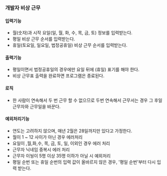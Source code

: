 ### 개발자 비상 근무



#### 입력기능

- 월(숫자)과 시작 요일(일, 월, 화, 수, 목, 금, 토) 정보를 입력받는다.
- 평일 비상 근무 순서를 입력받는다.
- 휴일(토요일, 일요일, 법정공휴일) 비상 근무 순서를 입력받는다.

#### 출력기능

- 평일이면서 법정공휴일의 경우에만 요일 뒤에 (휴일) 표기를 해야 한다.
- 비상 근무표 출력을 완료하면 프로그램은 종료된다.

#### 로직

- 한 사람이 연속해서 두 번 근무 할 수 없으므로 두번 연속해서 근무서는 경우 그 후일 근무자와 근무일을 바꾼다.

#### 예외처리기능

- 연도는 고려하지 않으며, 매년 2월은 28일까지만 있다고 가정한다.
- 월이 1 ~ 12 사이가 아닌 경우 에러처리
- 요일이 ,월,화,수, 목, 금, 토, 일, 이외인 경우 에러 처리
- 근무자 닉네임 중복시 에러 처리
- 근무자 이눵이 5명 이상 35명 이하가 아닐 시 예외처리
- 평일 순번 또는 휴일 순번의 입력 값이 올바르지 않은 경우, '평일 순번'부터 다시 입력 받는다.



